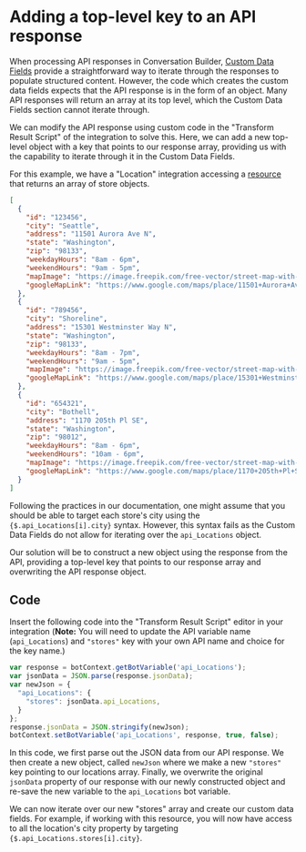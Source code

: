 # Adding a top-level key to an API response

When processing API responses in Conversation Builder, [Custom Data Fields](https://developers.liveperson.com/conversation-builder-integrations-integration-basics.html#process-api-results-with-custom-data-fields) provide a straightforward way to iterate through the responses to populate structured content. However, the code which creates the custom data fields expects that the API response is in the form of an object. Many API responses will return an array at its top level, which the Custom Data Fields section cannot iterate through.

We can modify the API response using custom code in the "Transform Result Script" of the integration to solve this. Here, we can add a new top-level object with a key that points to our response array, providing us with the capability to iterate through it in the Custom Data Fields.

For this example, we have a "Location" integration accessing a [resource](https://5fc54a0936bc790016344a09.mockapi.io/stores) that returns an array of store objects.

```json
[
  {
    "id": "123456",
    "city": "Seattle",
    "address": "11501 Aurora Ave N",
    "state": "Washington",
    "zip": "98133",
    "weekdayHours": "8am - 6pm",
    "weekendHours": "9am - 5pm",
    "mapImage": "https://image.freepik.com/free-vector/street-map-with-pin-routes_23-2147622544.jpg",
    "googleMapLink": "https://www.google.com/maps/place/11501+Aurora+Ave+N,+Seattle,+WA+98133"
  },
  {
    "id": "789456",
    "city": "Shoreline",
    "address": "15301 Westminster Way N",
    "state": "Washington",
    "zip": "98133",
    "weekdayHours": "8am - 7pm",
    "weekendHours": "9am - 5pm",
    "mapImage": "https://image.freepik.com/free-vector/street-map-with-pin-routes_23-2147622544.jpg",
    "googleMapLink": "https://www.google.com/maps/place/15301+Westminster+Way+N,+Shoreline,+WA+98133"
  },
  {
    "id": "654321",
    "city": "Bothell",
    "address": "1170 205th Pl SE",
    "state": "Washington",
    "zip": "98012",
    "weekdayHours": "8am - 6pm",
    "weekendHours": "10am - 6pm",
    "mapImage": "https://image.freepik.com/free-vector/street-map-with-pin-routes_23-2147622544.jpg",
    "googleMapLink": "https://www.google.com/maps/place/1170+205th+Pl+SE,+Bothell,+WA+98012"
  }
]
```

Following the practices in our documentation, one might assume that you should be able to target each store's city using the `{$.api_Locations[i].city}` syntax. However, this syntax fails as the Custom Data Fields do not allow for iterating over the `api_Locations` object.

Our solution will be to construct a new object using the response from the API, providing a top-level key that points to our response array and overwriting the API response object.

## Code

Insert the following code into the "Transform Result Script" editor in your integration (**Note:** You will need to update the API variable name (`api_Locations`) and `"stores"` key with your own API name and choice for the key name.)

```js
var response = botContext.getBotVariable('api_Locations');
var jsonData = JSON.parse(response.jsonData);
var newJson = {
  "api_Locations": {
    "stores": jsonData.api_Locations,
  }
};
response.jsonData = JSON.stringify(newJson);
botContext.setBotVariable('api_Locations', response, true, false);
```

In this code, we first parse out the JSON data from our API response. We then create a new object, called `newJson` where we make a new `"stores"` key pointing to our locations array. Finally, we overwrite the original `jsonData` property of our response with our newly constructed object and re-save the new variable to the `api_Locations` bot variable.

We can now iterate over our new "stores" array and create our custom data fields. For example, if working with this resource, you will now have access to all the location's city property by targeting `{$.api_Locations.stores[i].city}`.
